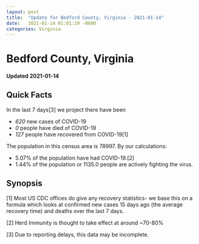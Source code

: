 ```yaml
---
layout: post
title:  "Update for Bedford County, Virginia - 2021-01-14"
date:   2021-01-14 01:01:29 -0600
categories: Virginia
---
```


# Bedford County, Virginia
#### Updated 2021-01-14

## Quick Facts

In the last 7 days[3] we project there have been
- *620* new cases of COVID-19
- *0* people have died of COVID-19
- *127* people have recovered from COVID-19[1]

The population in this census area is 78997. By our calculations:
- 5.07% of the population have had COVID-19.[2]
- 1.44% of the population or 1135.0 people are actively fighting the virus.

## Synopsis




[1] Most US CDC offices do give any recovery statistics- we base this on a formula which looks at confirmed new cases
15 days ago (the average recovery time) and deaths over the last 7 days.

[2] Herd Immunity is thought to take effect at around ~70-80%

[3] Due to reporting delays, this data may be incomplete.
 
    